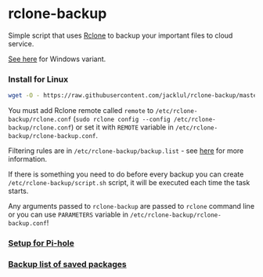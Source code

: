 # rclone-backup

Simple script that uses [Rclone](https://rclone.org) to backup your important files to cloud service.

[See here](/Windows) for Windows variant.

### Install for Linux

```bash
wget -O - https://raw.githubusercontent.com/jacklul/rclone-backup/master/install.sh | sudo bash
```

You must add Rclone remote called `remote` to `/etc/rclone-backup/rclone.conf` (`sudo rclone config --config /etc/rclone-backup/rclone.conf`) or set it with `REMOTE` variable in `/etc/rclone-backup/rclone-backup.conf`.

Filtering rules are in `/etc/rclone-backup/backup.list` - see [here](https://rclone.org/filtering/) for more information.

If there is something you need to do before every backup you can create `/etc/rclone-backup/script.sh` script, it will be executed each time the task starts.

Any arguments passed to `rclone-backup` are passed to `rclone` command line or you can use `PARAMETERS` variable in `/etc/rclone-backup/rclone-backup.conf`!

### [Setup for Pi-hole](/Pi-hole.md)

### [Backup list of saved packages](/dpkg-installed.md)
